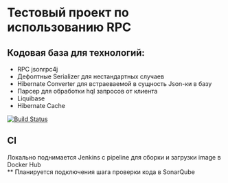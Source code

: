 # Тестовый проект по использованию RPC 
## Кодовая база для технологий:
- RPC jsonrpc4j
- Дефолтные Serializer для нестандартных случаев
- Hibernate Converter для встраеваемой в сущность Json-ки в базу
- Парсер для обработки hql запросов от клиента
- Liquibase
- Hibernate Cache

[![Build Status](http://localhost:8082/buildStatus/icon?job=service-pipeline%2Fdevelop)](http://localhost:8082/job/service-pipeline/job/develop/)
## CI 
Локально поднимается Jenkins с pipeline для сборки и загрузки image в Docker Hub  
** Планируется подключения шага проверки кода в  SonarQube 
